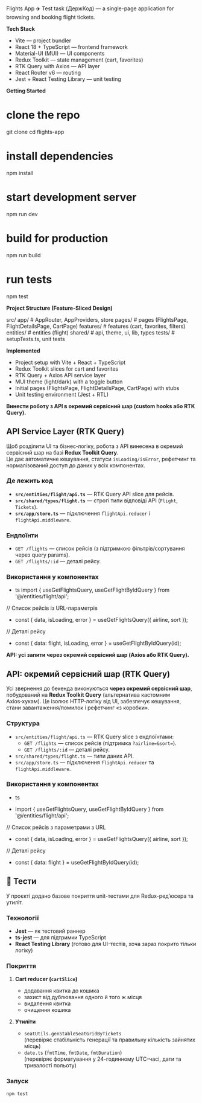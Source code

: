 Flights App ✈️
Test task (ДержКод) — a single-page application for browsing and booking flight tickets.

**Tech Stack**
* Vite — project bundler
* React 18 + TypeScript — frontend framework
* Material-UI (MUI) — UI components
* Redux Toolkit — state management (cart, favorites)
* RTK Query with Axios — API layer
* React Router v6 — routing
* Jest + React Testing Library — unit testing

**Getting Started**

# clone the repo
git clone <repo-url>
cd flights-app

# install dependencies
npm install

# start development server
npm run dev

# build for production
npm run build

# run tests
npm test

**Project Structure (Feature-Sliced Design)**

src/
app/          # AppRouter, AppProviders, store
pages/        # pages (FlightsPage, FlightDetailsPage, CartPage)
features/     # features (cart, favorites, filters)
entities/     # entities (flight)
shared/       # api, theme, ui, lib, types
tests/        # setupTests.ts, unit tests

**Implemented**

* Project setup with Vite + React + TypeScript
* Redux Toolkit slices for cart and favorites
* RTK Query + Axios API service layer
* MUI theme (light/dark) with a toggle button
* Initial pages (FlightsPage, FlightDetailsPage, CartPage) with stubs
* Unit testing environment (Jest + RTL)

**Винести роботу з API в окремий сервісний шар (custom hooks або RTK Query).**

## API Service Layer (RTK Query)

Щоб розділити UI та бізнес‑логіку, робота з API винесена в окремий сервісний шар на базі **Redux Toolkit Query**.  
Це дає автоматичне кешування, статуси `isLoading/isError`, рефетчинг та нормалізований доступ до даних у всіх компонентах.

### Де лежить код
- **`src/entities/flight/api.ts`** — RTK Query API slice для рейсів.
- **`src/shared/types/flight.ts`** — строгі типи відповіді API (`Flight`, `Tickets`).
- **`src/app/store.ts`** — підключення `flightApi.reducer` і `flightApi.middleware`.

### Ендпоїнти
- `GET /flights` — список рейсів (з підтримкою фільтрів/сортування через query params).
- `GET /flights/:id` — деталі рейсу.

### Використання у компонентах
* ts
import { useGetFlightsQuery, useGetFlightByIdQuery } from '@/entities/flight/api';

// Список рейсів із URL-параметрів
* const { data, isLoading, error } = useGetFlightsQuery({ airline, sort });

// Деталі рейсу
* const { data: flight, isLoading, error } = useGetFlightByIdQuery(id);


**API: усі запити через окремий сервісний шар (Axios або RTK Query).**

## API: окремий сервісний шар (RTK Query)

Усі звернення до бекенда виконуються **через окремий сервісний шар**, побудований на **Redux Toolkit Query** (альтернатива кастомним Axios‑хукам). Це ізолює HTTP‑логіку від UI, забезпечує кешування, стани завантаження/помилок і рефетчинг «з коробки».

### Структура
- `src/entities/flight/api.ts` — RTK Query slice з ендпоїнтами:
   - `GET /flights` — список рейсів (підтримка `?airline=&sort=`).
   - `GET /flights/:id` — деталі рейсу.
- `src/shared/types/flight.ts` — типи даних API.
- `src/app/store.ts` — підключення `flightApi.reducer` та `flightApi.middleware`.

### Використання у компонентах
* ts
- import { useGetFlightsQuery, useGetFlightByIdQuery } from '@/entities/flight/api';

// Список рейсів з параметрами з URL
- const { data, isLoading, error } = useGetFlightsQuery({ airline, sort });

// Деталі рейсу
- const { data: flight } = useGetFlightByIdQuery(id);


## 🧪 Тести

У проєкті додано базове покриття unit-тестами для Redux-ред’юсера та утиліт.

### Технології
- **Jest** — як тестовий раннер
- **ts-jest** — для підтримки TypeScript
- **React Testing Library** (готово для UI-тестів, хоча зараз покрито тільки логіку)

### Покриття
1. **Cart reducer (`cartSlice`)**
    - додавання квитка до кошика
    - захист від дублювання одного й того ж місця
    - видалення квитка
    - очищення кошика

2. **Утиліти**
    - `seatUtils.genStableSeatGridByTickets`  
      (перевіряє стабільність генерації та правильну кількість зайнятих місць)
    - `date.ts` (`fmtTime`, `fmtDate`, `fmtDuration`)  
      (перевіряє форматування у 24-годинному UTC-часі, дати та тривалості польоту)

### Запуск
```bash
npm test
